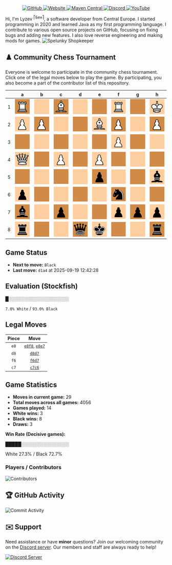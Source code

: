 <div align="center">
    <a href="https://github.com/Lyzev">
        <img src="https://wsrv.nl/?url=https://cdn.jsdelivr.net/npm/@intergrav/devins-badges@3.2.0/assets/cozy-minimal/available/github_vector.svg&w=64&h=64" alt="GitHub">
    </a>
    <a href="https://lyzev.dev">
        <img src="https://wsrv.nl/?url=https://cdn.jsdelivr.net/npm/@intergrav/devins-badges@3.2.0/assets/cozy-minimal/documentation/website_vector.svg&w=64&h=64" alt="Website">
    </a>
    <a href="https://central.sonatype.com/namespace/dev.lyzev.api">
        <img src="https://wsrv.nl/?url=https://cdn.jsdelivr.net/npm/@intergrav/devins-badges@3.2.0/assets/cozy-minimal/available/maven-central_vector.svg&w=64&h=64" alt="Maven Central">
    </a>
    <a href="https://lyzev.dev/discord">
        <img src="https://wsrv.nl/?url=https://cdn.jsdelivr.net/npm/@intergrav/devins-badges@3/assets/cozy-minimal/social/discord-plural_vector.svg&w=64&h=64" alt="Discord">
    </a>
    <a href="https://www.youtube.com/@lyzev">
        <img src="https://wsrv.nl/?url=https://cdn.jsdelivr.net/npm/@intergrav/devins-badges@3.2.0/assets/cozy-minimal/social/youtube-singular_vector.svg&w=64&h=64" alt="YouTube">
    </a>
</div>

[//]: # (23, 08 Mon 2021, 20:00:00)

Hi, I'm Lyzev <sup>⎡Бен⎤</sup>, a software developer from Central Europe. I started programming in 2020 and learned Java as my first programming language. I contribute to various open source projects on GitHub, focusing on fixing bugs and adding new features. I also love reverse engineering and making mods for games. ![Spelunky Shopkeeper](https://static.wikia.nocookie.net/spelunky/images/c/cd/Shopkeeper_HD.png/revision/latest/scale-to-height-down/18)

## :chess_pawn: Community Chess Tournament

Everyone is welcome to participate in the community chess tournament.
Click one of the legal moves below to play the game. By participating, you also become a part of the contributor list of this repository.

|   | a | b | c | d | e | f | g | h |
|---|---|---|---|---|---|---|---|---|
| 1 | ![R](chess/assets/img/dark/white/tower.svg) | ![Square](chess/assets/img/light/square.svg) | ![B](chess/assets/img/dark/white/bishop.svg) | ![Square](chess/assets/img/light/square.svg) | ![Square](chess/assets/img/dark/square.svg) | ![R](chess/assets/img/light/white/tower.svg) | ![Square](chess/assets/img/dark/square.svg) | ![K](chess/assets/img/light/white/king.svg) |
| 2 | ![P](chess/assets/img/light/white/pawn.svg) | ![P](chess/assets/img/dark/white/pawn.svg) | ![Square](chess/assets/img/light/square.svg) | ![Square](chess/assets/img/dark/square.svg) | ![B](chess/assets/img/light/white/bishop.svg) | ![P](chess/assets/img/dark/white/pawn.svg) | ![Square](chess/assets/img/light/square.svg) | ![P](chess/assets/img/dark/white/pawn.svg) |
| 3 | ![Square](chess/assets/img/dark/square.svg) | ![Square](chess/assets/img/light/square.svg) | ![Square](chess/assets/img/dark/square.svg) | ![Square](chess/assets/img/light/square.svg) | ![Square](chess/assets/img/dark/square.svg) | ![P](chess/assets/img/light/white/pawn.svg) | ![Square](chess/assets/img/dark/square.svg) | ![Square](chess/assets/img/light/square.svg) |
| 4 | ![Q](chess/assets/img/light/white/queen.svg) | ![Square](chess/assets/img/dark/square.svg) | ![P](chess/assets/img/light/white/pawn.svg) | ![Square](chess/assets/img/dark/square.svg) | ![P](chess/assets/img/light/white/pawn.svg) | ![Square](chess/assets/img/dark/square.svg) | ![Square](chess/assets/img/light/square.svg) | ![Square](chess/assets/img/dark/square.svg) |
| 5 | ![Square](chess/assets/img/dark/square.svg) | ![Square](chess/assets/img/light/square.svg) | ![Square](chess/assets/img/dark/square.svg) | ![Square](chess/assets/img/light/square.svg) | ![p](chess/assets/img/dark/black/pawn.svg) | ![Square](chess/assets/img/light/square.svg) | ![Square](chess/assets/img/dark/square.svg) | ![b](chess/assets/img/light/black/bishop.svg) |
| 6 | ![p](chess/assets/img/light/black/pawn.svg) | ![Square](chess/assets/img/dark/square.svg) | [![Square](chess/assets/img/light/square.svg)](https://github.com/Lyzev/Lyzev/issues/new?title=chess%7Cc7c6&body=Click+%27Create%27+to+submit+this+move.) | ![Square](chess/assets/img/dark/square.svg) | ![Square](chess/assets/img/light/square.svg) | ![n](chess/assets/img/dark/black/horse.svg) | ![Square](chess/assets/img/light/square.svg) | ![Square](chess/assets/img/dark/square.svg) |
| 7 | ![b](chess/assets/img/dark/black/bishop.svg) | ![Square](chess/assets/img/light/square.svg) | ![p](chess/assets/img/dark/black/pawn.svg) | ![Square](chess/assets/img/light/square.svg) | [![Square](chess/assets/img/dark/square.svg)](https://github.com/Lyzev/Lyzev/issues/new?title=chess%7Ce8e7&body=Click+%27Create%27+to+submit+this+move.) | ![p](chess/assets/img/light/black/pawn.svg) | ![p](chess/assets/img/dark/black/pawn.svg) | ![p](chess/assets/img/light/black/pawn.svg) |
| 8 | ![r](chess/assets/img/light/black/tower.svg) | ![Square](chess/assets/img/dark/square.svg) | ![Square](chess/assets/img/light/square.svg) | ![q](chess/assets/img/dark/black/queen.svg) | ![k](chess/assets/img/light/black/king.svg) | [![Square](chess/assets/img/dark/square.svg)](https://github.com/Lyzev/Lyzev/issues/new?title=chess%7Ce8f8&body=Click+%27Create%27+to+submit+this+move.) | ![Square](chess/assets/img/light/square.svg) | ![r](chess/assets/img/dark/black/tower.svg) |

## Game Status

- **Next to move:** `Black`
- **Last move:** `d1a4` at 2025-09-19 12:42:28

## Evaluation (Stockfish)

█░░░░░░░░░░░░░░░░░░░

`7.0% White` / `93.0% Black`

## Legal Moves

| **Piece** | **Move** |
|:---------:|:--------:|
| `e8` | [`e8f8`](https://github.com/Lyzev/Lyzev/issues/new?title=chess%7Ce8f8&body=Click+%27Create%27+to+submit+this+move.), [`e8e7`](https://github.com/Lyzev/Lyzev/issues/new?title=chess%7Ce8e7&body=Click+%27Create%27+to+submit+this+move.) |
| `d8` | [`d8d7`](https://github.com/Lyzev/Lyzev/issues/new?title=chess%7Cd8d7&body=Click+%27Create%27+to+submit+this+move.) |
| `f6` | [`f6d7`](https://github.com/Lyzev/Lyzev/issues/new?title=chess%7Cf6d7&body=Click+%27Create%27+to+submit+this+move.) |
| `c7` | [`c7c6`](https://github.com/Lyzev/Lyzev/issues/new?title=chess%7Cc7c6&body=Click+%27Create%27+to+submit+this+move.) |

## Game Statistics

- **Moves in current game:** 29
- **Total moves across all games:** 4056
- **Games played:** 14
- **White wins:** 3
- **Black wins:** 8
- **Draws:** 3

**Win Rate (Decisive games):**

█████░░░░░░░░░░░░░░░

White 27.3% / Black 72.7%


### Players / Contributors
![Contributors](https://readme-contribs.as93.net/contributors/Lyzev/Lyzev)

## :trophy: GitHub Activity

![Commit Activity](https://lyzev.dev/assets/img/Lyzev.svg)

## :envelope: Support

Need assistance or have **minor** questions? Join our welcoming community on
the [Discord server](https://lyzev.dev/discord). Our members and staff are always ready to help!

[![Discord Server](https://cdn.jsdelivr.net/npm/@intergrav/devins-badges@3/assets/cozy/social/discord-plural_vector.svg)](https://lyzev.dev/discord)
